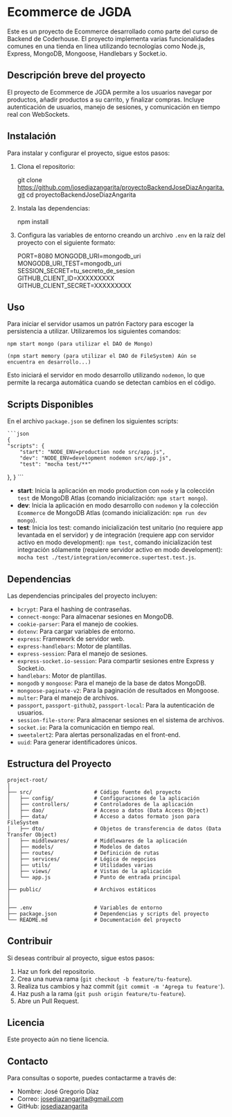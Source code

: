 # Ecommerce de JGDA

Este es un proyecto de Ecommerce desarrollado como parte del curso de Backend de Coderhouse. El proyecto implementa varias funcionalidades comunes en una tienda en línea utilizando tecnologías como Node.js, Express, MongoDB, Mongoose, Handlebars y Socket.io.

## Descripción breve del proyecto

El proyecto de Ecommerce de JGDA permite a los usuarios navegar por productos, añadir productos a su carrito, y finalizar compras. Incluye autenticación de usuarios, manejo de sesiones, y comunicación en tiempo real con WebSockets.

## Instalación

Para instalar y configurar el proyecto, sigue estos pasos:

1. Clona el repositorio:

    git clone https://github.com/josediazangarita/proyectoBackendJoseDiazAngarita.git
    cd proyectoBackendJoseDiazAngarita

2. Instala las dependencias:

    npm install

3. Configura las variables de entorno creando un archivo `.env` en la raíz del proyecto con el siguiente formato:

    PORT=8080
    MONGODB_URI=mongodb_uri
    MONGODB_URI_TEST=mongodb_uri
    SESSION_SECRET=tu_secreto_de_sesion
    GITHUB_CLIENT_ID=XXXXXXXXX
    GITHUB_CLIENT_SECRET=XXXXXXXXX

## Uso

Para iniciar el servidor usamos un patrón Factory para escoger la persistencia a utilizar. Utilizaremos los siguientes comandos:

    npm start mongo (para utilizar el DAO de Mongo)
 
    (npm start memory (para utilizar el DAO de FileSystem) Aún se encuentra en desarrollo...)

Esto iniciará el servidor en modo desarrollo utilizando `nodemon`, lo que permite la recarga automática cuando se detectan cambios en el código.

## Scripts Disponibles

En el archivo `package.json` se definen los siguientes scripts:

    ```json
    {
    "scripts": {
        "start": "NODE_ENV=production node src/app.js",
        "dev": "NODE_ENV=development nodemon src/app.js",
        "test": "mocha test/**"
  },
    }
    ```
- **start**: Inicia la aplicación en modo production con `node` y la colección `test` de MongoDB Atlas (comando inicialización: `npm start mongo`).
- **dev**: Inicia la aplicación en modo desarrollo con `nodemon` y la colección `Ecommerce` de MongoDB Atlas (comando inicialización: `npm run dev mongo`).
- **test**: Inicia los test: comando inicialización test unitario (no requiere app levantada en el servidor) y de integración (requiere app con servidor activo en modo development): `npm test`, comando inicialización test integración sólamente (requiere servidor activo en modo development): `mocha test ./test/integration/ecommerce.supertest.test.js`.

## Dependencias

Las dependencias principales del proyecto incluyen:

- `bcrypt`: Para el hashing de contraseñas.
- `connect-mongo`: Para almacenar sesiones en MongoDB.
- `cookie-parser`: Para el manejo de cookies.
- `dotenv`: Para cargar variables de entorno.
- `express`: Framework de servidor web.
- `express-handlebars`: Motor de plantillas.
- `express-session`: Para el manejo de sesiones.
- `express-socket.io-session`: Para compartir sesiones entre Express y Socket.io.
- `handlebars`: Motor de plantillas.
- `mongodb` y `mongoose`: Para el manejo de la base de datos MongoDB.
- `mongoose-paginate-v2`: Para la paginación de resultados en Mongoose.
- `multer`: Para el manejo de archivos.
- `passport`, `passport-github2`, `passport-local`: Para la autenticación de usuarios.
- `session-file-store`: Para almacenar sesiones en el sistema de archivos.
- `socket.io`: Para la comunicación en tiempo real.
- `sweetalert2`: Para alertas personalizadas en el front-end.
- `uuid`: Para generar identificadores únicos.

## Estructura del Proyecto

    project-root/
    │
    ├── src/                    # Código fuente del proyecto
    │   ├── config/             # Configuraciones de la aplicación
    │   ├── controllers/        # Controladores de la aplicación
    │   ├── dao/                # Acceso a datos (Data Access Object)
    │   ├── data/               # Acceso a datos formato json para FileSystem
    │   ├── dto/                # Objetos de transferencia de datos (Data Transfer Object)
    │   ├── middlewares/        # Middlewares de la aplicación
    │   ├── models/             # Modelos de datos
    │   ├── routes/             # Definición de rutas
    │   ├── services/           # Lógica de negocios
    │   ├── utils/              # Utilidades varias
    │   ├── views/              # Vistas de la aplicación
    │   └── app.js              # Punto de entrada principal
    │
    ├── public/                 # Archivos estáticos
    │
    │
    ├── .env                    # Variables de entorno
    ├── package.json            # Dependencias y scripts del proyecto
    └── README.md               # Documentación del proyecto

## Contribuir

Si deseas contribuir al proyecto, sigue estos pasos:

1. Haz un fork del repositorio.
2. Crea una nueva rama (`git checkout -b feature/tu-feature`).
3. Realiza tus cambios y haz commit (`git commit -m 'Agrega tu feature'`).
4. Haz push a la rama (`git push origin feature/tu-feature`).
5. Abre un Pull Request.

## Licencia

Este proyecto aún no tiene licencia.

## Contacto

Para consultas o soporte, puedes contactarme a través de:

- Nombre: José Gregorio Díaz
- Correo: josediazangarita@gmail.com
- GitHub: [josediazangarita](https://github.com/josediazangarita)